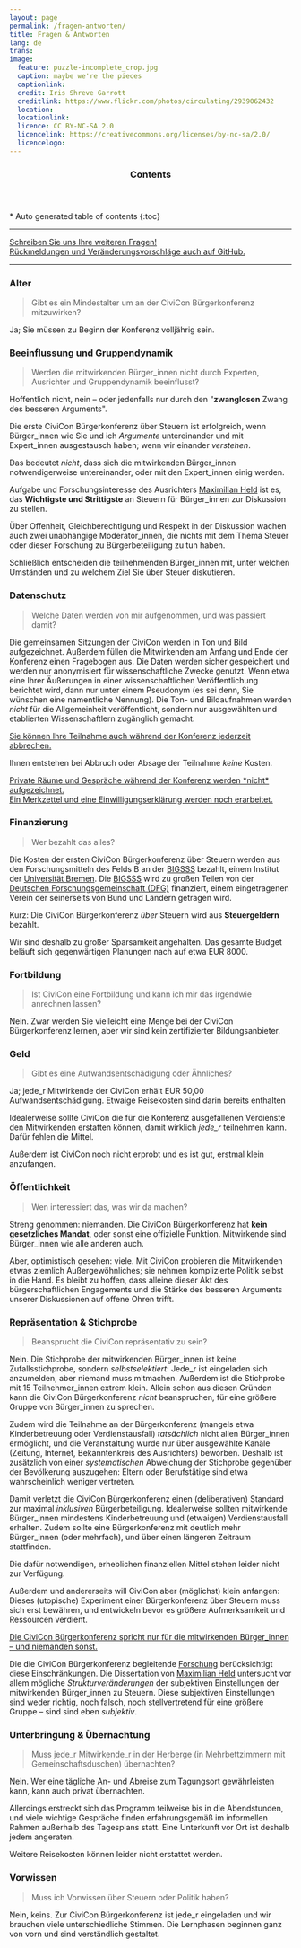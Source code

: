 ```yaml
---
layout: page
permalink: /fragen-antworten/
title: Fragen & Antworten
lang: de
trans:
image:
  feature: puzzle-incomplete_crop.jpg  
  caption: maybe we're the pieces
  captionlink:
  credit: Iris Shreve Garrott
  creditlink: https://www.flickr.com/photos/circulating/2939062432
  location:
  locationlink:
  licence: CC BY-NC-SA 2.0
  licencelink: https://creativecommons.org/licenses/by-nc-sa/2.0/
  licencelogo:
---
```

<section id="table-of-contents" class="toc">
  <header>
    <h3>Contents</h3>
  </header>
<div id="drawer" markdown="1">
*  Auto generated table of contents
{:toc}
</div>
</section><!-- /#table-of-contents -->

---

<div markdown="0"><a href="/kontakt/" class="btn btn-success">Schreiben Sie uns Ihre weiteren Fragen!</a></div>

<div markdown="0"><a href="https://github.com/civicon/civicon.github.io/issues" class="btn btn-info">Rückmeldungen und Veränderungsvorschläge auch auf GitHub.</a></div>

---

### Alter

> Gibt es ein Mindestalter um an der CiviCon Bürgerkonferenz mitzuwirken?

Ja; Sie müssen zu Beginn der Konferenz volljährig sein.


### Beeinflussung und Gruppendynamik

> Werden die mitwirkenden Bürger_innen nicht durch Experten, Ausrichter und Gruppendynamik beeinflusst?

Hoffentlich nicht, nein – oder jedenfalls nur durch den "**zwanglosen** Zwang des besseren Arguments".

Die erste CiviCon Bürgerkonferenz über Steuern ist erfolgreich, wenn Bürger_innen wie Sie und ich *Argumente* untereinander und mit Expert_innen ausgestausch haben; wenn wir einander *verstehen*.

Das bedeutet *nicht*, dass sich die mitwirkenden Bürger_innen notwendigerweise untereinander, oder mit den Expert_innen einig werden.

Aufgabe und Forschungsinteresse des Ausrichters [Maximilian Held](http://www.maxheld.de) ist es, das **Wichtigste und Strittigste** an Steuern für Bürger_innen zur Diskussion zu stellen.

Über Offenheit, Gleichberechtigung und Respekt in der Diskussion wachen auch zwei unabhängige Moderator_innen, die nichts mit dem Thema Steuer oder dieser Forschung zu Bürgerbeteiligung zu tun haben.

Schließlich entscheiden die teilnehmenden Bürger_innen mit, unter welchen Umständen und zu welchem Ziel Sie über Steuer diskutieren.


### Datenschutz

> Welche Daten werden von mir aufgenommen, und was passiert damit?

Die gemeinsamen Sitzungen der CiviCon werden in Ton und Bild aufgezeichnet.
Außerdem füllen die Mitwirkenden am Anfang und Ende der Konferenz einen Fragebogen aus.
Die Daten werden sicher gespeichert und werden nur anonymisiert für wissenschaftliche Zwecke genutzt.
Wenn etwa eine Ihrer Äußerungen in einer wissenschaftlichen Veröffentlichung berichtet wird, dann nur unter einem Pseudonym (es sei denn, Sie wünschen eine namentliche Nennung).
Die Ton- und Bildaufnahmen werden *nicht* für die Allgemeinheit veröffentlicht, sondern nur ausgewählten und etablierten Wissenschaftlern zugänglich gemacht.

<div markdown="0"><a href="" class="btn btn-success">Sie können Ihre Teilnahme auch während der Konferenz jederzeit abbrechen.</a></div>

Ihnen entstehen bei Abbruch oder Absage der Teilnahme *keine* Kosten.

<div markdown="0"><a href="" class="btn btn-warning">Private Räume und Gespräche während der Konferenz werden *nicht* aufgezeichnet.</a></div>

<div markdown="0"><a href="" class="btn btn-info">Ein Merkzettel und eine Einwilligungserklärung werden noch erarbeitet.</a></div>


### Finanzierung

> Wer bezahlt das alles?

Die Kosten der ersten CiviCon Bürgerkonferenz über Steuern werden aus den Forschungsmitteln des Felds B an der [BIGSSS](http://www.bigsss-bremen.de) bezahlt, einem Institut der [Universität Bremen](http://www.uni-bremen.de).
Die [BIGSSS](http://www.bigsss-bremen.de) wird zu großen Teilen von der [Deutschen Forschungsgemeinschaft (DFG)](http://www.dfg.de) finanziert, einem eingetragenen Verein der seinerseits von Bund und Ländern getragen wird.

Kurz: Die CiviCon Bürgerkonferenz *über* Steuern wird aus **Steuergeldern** bezahlt.

Wir sind deshalb zu großer Sparsamkeit angehalten.
Das gesamte Budget beläuft sich gegenwärtigen Planungen nach auf etwa EUR 8000.


### Fortbildung

> Ist CiviCon eine Fortbildung und kann ich mir das irgendwie anrechnen lassen?

Nein.
Zwar werden Sie vielleicht eine Menge bei der CiviCon Bürgerkonferenz lernen, aber wir sind kein zertifizierter Bildungsanbieter.


### Geld

> Gibt es eine Aufwandsentschädigung oder Ähnliches?

Ja; jede_r Mitwirkende der CiviCon erhält EUR 50,00 Aufwandsentschädigung.
Etwaige Reisekosten sind darin bereits enthalten

Idealerweise sollte CiviCon die für die Konferenz ausgefallenen Verdienste den Mitwirkenden erstatten können, damit wirklich *jede_r* teilnehmen kann.
Dafür fehlen die Mittel.

Außerdem ist CiviCon noch nicht erprobt und es ist gut, erstmal klein anzufangen.


### Öffentlichkeit

> Wen interessiert das, was wir da machen?

Streng genommen: niemanden.
Die CiviCon Bürgerkonferenz hat **kein gesetzliches Mandat**, oder sonst eine offizielle Funktion.
Mitwirkende sind Bürger_innen wie alle anderen auch.

Aber, optimistisch gesehen: viele.
Mit CiviCon probieren die Mitwirkenden etwas ziemlich Außergewöhnliches; sie nehmen komplizierte Politik selbst in die Hand.
Es bleibt zu hoffen, dass alleine dieser Akt des bürgerschaftlichen Engagements und die Stärke des besseren Arguments unserer Diskussionen auf offene Ohren trifft.


### Repräsentation & Stichprobe

> Beansprucht die CiviCon repräsentativ zu sein?

Nein.
Die Stichprobe der mitwirkenden Bürger_innen ist keine Zufallsstichprobe, sondern *selbstselektiert*: Jede_r ist eingeladen sich anzumelden, aber niemand muss mitmachen.
Außerdem ist die Stichprobe mit 15 Teilnehmer_innen extrem klein.
Allein schon aus diesen Gründen kann die CiviCon Bürgerkonferenz *nicht* beanspruchen, für eine größere Gruppe von Bürger_innen zu sprechen.

Zudem wird die Teilnahme an der Bürgerkonferenz (mangels etwa Kinderbetreuung oder Verdienstausfall) *tatsächlich* nicht allen Bürger_innen ermöglicht, und die Veranstaltung wurde nur über ausgewählte Kanäle (Zeitung, Internet, Bekanntenkreis des Ausrichters) beworben.
Deshalb ist zusätzlich von einer *systematischen* Abweichung der Stichprobe gegenüber der Bevölkerung auszugehen: Eltern oder Berufstätige sind etwa wahrscheinlich weniger vertreten.

Damit verletzt die CiviCon Bürgerkonferenz einen (deliberativen) Standard zur maximal *inklusiven* Bürgerbeteiligung.
Idealerweise sollten mitwirkende Bürger_innen mindestens Kinderbetreuung und (etwaigen) Verdienstausfall erhalten.
Zudem sollte eine Bürgerkonferenz mit deutlich mehr Bürger_innen (oder mehrfach), und über einen längeren Zeitraum stattfinden.

Die dafür notwendigen, erheblichen finanziellen Mittel stehen leider nicht zur Verfügung.

Außerdem und andererseits will CiviCon aber (möglichst) klein anfangen: Dieses (utopische) Experiment einer Bürgerkonferenz über Steuern muss sich erst bewähren, und entwickeln bevor es größere Aufmerksamkeit und Ressourcen verdient.

<div markdown="0"><a href="" class="btn btn-warning">Die CiviCon Bürgerkonferenz spricht nur für die mitwirkenden Bürger_innen – und niemanden sonst.</a></div>

Die die CiviCon Bürgerkonferenz begleitende [Forschung](http://www.maxheld.de/schumpermas) berücksichtigt diese Einschränkungen.
Die Dissertation von [Maximilian Held](http://www.maxheld.de) untersucht vor allem mögliche *Strukturveränderungen* der subjektiven Einstellungen der mitwirkenden Bürger_innen zu Steuern.
Diese subjektiven Einstellungen sind weder richtig, noch falsch, noch stellvertretend für eine größere Gruppe – sind sind eben *subjektiv*.


### Unterbringung & Übernachtung

> Muss jede_r Mitwirkende_r in der Herberge (in Mehrbettzimmern mit Gemeinschaftsduschen) übernachten?

Nein.
Wer eine tägliche An- und Abreise zum Tagungsort gewährleisten kann, kann auch privat übernachten.

Allerdings erstreckt sich das Programm teilweise bis in die Abendstunden, und viele wichtige Gespräche finden erfahrungsgemäß im informellen Rahmen außerhalb des Tagesplans statt.
Eine Unterkunft vor Ort ist deshalb jedem angeraten.

Weitere Reisekosten können leider nicht erstattet werden.


### Vorwissen

> Muss ich Vorwissen über Steuern oder Politik haben?

Nein, keins.
Zur CiviCon Bürgerkonferenz ist jede_r eingeladen und wir brauchen viele unterschiedliche Stimmen.
Die Lernphasen beginnen ganz von vorn und sind verständlich gestaltet.
